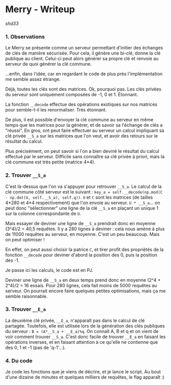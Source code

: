 Merry - Writeup
===============
*shd33*


### 1. Observations

Le Merry se présente comme un serveur permettant d'initier des échanges de clés de manière sécurisée.
Pour cela, il génère une bi-clé, donne la clé publique au client. Celui-ci peut alors générer sa propre clé et renvoie au serveur de quoi générer la clé commune.

...enfin, dans l'idée, car en regardant le code de plus près l'implémentation me semble assez étrange.

Déjà, toutes les clés sont des matrices. Ok, pourquoi pas. Les clés privées du serveur sont uniquement composées de -1, 0 et 1. Étonnant.

La fonction `__decode` effectue des opérations exotiques sur nos matrices pour semble-t-il les renormaliser. Très étonnant.

De plus, il est possible d'envoyer la clé commune au serveur en même temps que les matrices pour la générer, et de savoir sa l'échange de clés a "réussi".
En gros, ont peut faire effectuer au serveur un calcul impliquant sa clé privée `__S_a` sur les matrices que l'on veut, et avoir des retours sur le résultat du calcul.

Plus précisément, on peut savoir si l'on a bien deviné le résultat du calcul effectué par le serveur. Difficile sans connaître sa clé privée à priori, mais la clé commune est très petite (matrice 4\*4).

### 2. Trouver `__S_a`

C'est là-dessus que l'on va s'appuyer pour retrouver `__S_a`.
Le calcul de la clé commune côté serveur est le suivant : `key_a = self.__decode(np.mod(C - np.dot(U, self.__S_a), self.q))`. `U` et `C` sont les matrices (de tailles 4\*280 et 4\*4 respectivement) que l'on envoie au serveur. `U * __S_a`... on peut donc "sélectionner" une ligne de la clé `__S_a` en plaçant un unique 1 sur la colonne correspondante de `U`.

Mais essayer de deviner une ligne de `__S_a` prendrait donc en moyenne (3^4)/2 = 40,5 requêtes. Il y a 280 lignes à deviner : cela nous amène à plus de 11000 requêtes au serveur, en moyenne. C'est un peu beaucoup. Mais on peut optimiser !

En effet, on peut aussi choisir la patrice `C`, et tirer profit des propriétés de la fonction `__decode` pour deviner d'abord la position des 0, puis la position des -1.

Je passe ici les calculs, le code est en PJ.

Deviner une ligne de `__S_a` en deux temps prend donc en moyenne (2^4 + 2^4)/2 = 16 essais. Pour 280 lignes, cela fait moins de 5000 requêtes au serveur. On pourrait encore faire quelques petites optimisations, mais ça me semble raisonnable.

### 3. Trouver `__E_a`

La deuxième clé privée, `__E_a`, n'apparaît pas dans le calcul de clé partagée. Toutefois, elle est utilisée lors de la génération des clés publiques du serveur : `B = (A*__S_a + __E_a)%q`. On connaît A, B et q et on vient de voir comment trouver `__S_a`. C'est donc facile de trouver `__E_a` en faisant les opérations inverses, et en faisant attention à ce qu'elle ne contienne que des 0, 1 et -1 (pas de 'q-1'...).

### 4. Du code

Je code les fonctions que je viens de décrire, et je lance le script. Au bout d'une dizaine de minutes et quelques milliers de requêtes, le flag apparaît :)